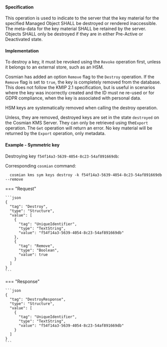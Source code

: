 #### Specification

This operation is used to indicate to the server that the key material for the specified Managed Object SHALL be
destroyed or rendered inaccessible. The meta-data for the key material SHALL be retained by the server. Objects SHALL
only be destroyed if they are in either Pre-Active or Deactivated state.

#### Implementation

To destroy a key, it must be revoked using the `Revoke` operation first, unless it belongs to an external store,
such as an HSM.

Cosmian has added an option `Remove` flag to the `Destroy` operation. If the `Remove` flag is set to `true`, the key
is completely removed from the database. This does not follow the KMIP 2.1 specification, but is useful in scenarios
where the key was incorrectly created and the ID must ne re-used or for GDPR compliance, when the key is associated
with personal data.

HSM keys are systematically removed when calling the destroy operation.

Unless, they are removed, destroyed keys are set in the state `destroyed` on the Cosmian KMS Server. They can only be
retrieved using the`Export` operation. The `Get` operation will return an error. No key material will be returned by the
`Export` operation, only metadata.

#### Example - Symmetric key

Destroying key `f54f14a3-5639-4054-8c23-54af891669db`:

Corresponding `cosmian` command:

```shell
  cosmian kms sym keys destroy -k f54f14a3-5639-4054-8c23-54af891669db --remove
```

=== "Request"

    ```json
    {
      "tag": "Destroy",
      "type": "Structure",
      "value": [
        {
          "tag": "UniqueIdentifier",
          "type": "TextString",
          "value": "f54f14a3-5639-4054-8c23-54af891669db"
        },
        {
          "tag": "Remove",
          "type": "Boolean",
          "value": true
        }
      ]
    }
    ```

=== "Response"

    ```json
    {
      "tag": "DestroyResponse",
      "type": "Structure",
      "value": [
        {
          "tag": "UniqueIdentifier",
          "type": "TextString",
          "value": "f54f14a3-5639-4054-8c23-54af891669db"
        }
      ]
    }
    ```
